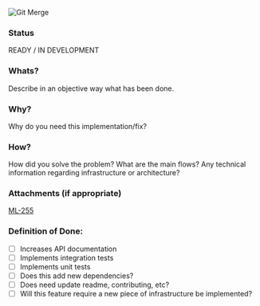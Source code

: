 ![Git Merge](https://media.giphy.com/media/cFkiFMDg3iFoI/giphy.gif)

### Status

READY / IN DEVELOPMENT

### Whats?

Describe in an objective way what has been done.

### Why?

Why do you need this implementation/fix?

### How?

How did you solve the problem? What are the main flows? Any technical information regarding infrastructure or architecture?

### Attachments (if appropriate)

[ML-255](https://mundipagg.atlassian.net/browse/ML-255)

### Definition of Done:
- [ ] Increases API documentation
- [ ] Implements integration tests
- [ ] Implements unit tests
- [ ] Does this add new dependencies?
- [ ] Does need update readme, contributing, etc?
- [ ] Will this feature require a new piece of infrastructure be implemented?
